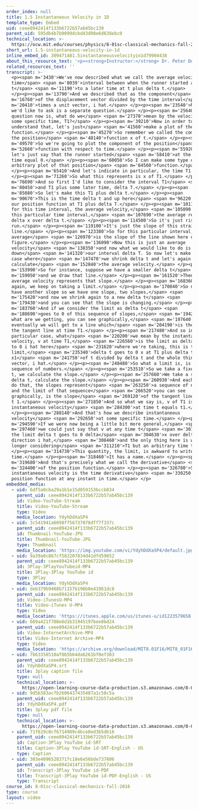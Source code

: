 ```yaml
---
order_index: null
title: 1.5 Instantaneous Velocity in 1D
template_type: Embed
uid: ceee8942414f133b6722b57ab45bc139
parent_uid: 595db4b7b9099dcbd43d98e6d638ebc0
technical_location: >-
  https://ocw.mit.edu/courses/physics/8-01sc-classical-mechanics-fall-2016/week-1-kinematics/1.5-instantaneous-velocity-in-1d/1.5-instantaneous-velocity-in-1d
short_url: 1.5-instantaneous-velocity-in-1d
inline_embed_id: 309471481.5instantaneousvelocityin1d79904438
about_this_resource_text: '<p><strong>Instructor:</strong> Dr. Peter Dourmashkin</p>'
related_resources_text: ''
transcript: >-
  <p><span m='3430'>We've now described what we call the average velocity for a
  time</span> <span m='8039'>interval between when the runner started at time
  t</span> <span m='11190'>to a later time at t plus delta t.</span>
  </p><p><span m='13790'>And we described that as the component</span> <span
  m='16760'>of the displacement vector divided by the time interval</span> <span
  m='20410'>times a unit vector, i hat.</span> </p><p><span m='23540'>Now what
  we'd like to ask is a separate question.</span> </p><p><span m='25640'>So our
  question now is, what do we</span> <span m='27370'>mean by the velocity at
  some specific time, T1?</span> </p><p><span m='39210'>Now in order to
  understand that, let's just</span> <span m='41560'>make a plot of the position
  function.</span> </p><p><span m='45270'>So remember we called the component of
  the position</span> <span m='48140'>function x of t.</span> </p><p><span
  m='49570'>So we're going to plot the component of the position</span> <span
  m='52660'>function with respect to time.</span> </p><p><span m='55920'>Now
  let's just say that the runner started</span> <span m='58410'>at the origin of
  time equal 0.</span> </p><p><span m='60050'>So I can make some type of
  arbitrary plot of that position</span> <span m='64560'>function.</span>
  </p><p><span m='65410'>And let's indicate in particular, the time T1.</span>
  </p><p><span m='71260'>So what this represents is x of T1.</span> </p><p><span
  m='76690'>And so first I'd like to consider the interval T1</span> <span
  m='80450'>and T1 plus some later time, delta T.</span> </p><p><span
  m='85080'>So let's make this T1 plus delta t.</span> </p><p><span
  m='90670'>This is the time delta t and up here</span> <span m='96220'>we have
  our position function at T1 plus delta T.</span> </p><p><span m='101170'>Then
  for this time interval, the average velocity,</span> <span m='105090'>so for
  this particular time interval,</span> <span m='107690'>the average represents
  delta x over delta t.</span> </p><p><span m='114500'>So it's just rise over
  run.</span> </p><p><span m='119100'>It's just the slope of this straight
  line.</span> </p><p><span m='123380'>So for this particular interval, the
  average</span> <span m='126970'>is the slope of the line shown here on the
  figure.</span> </p><p><span m='136090'>Now this is just an average
  velocity</span> <span m='138350'>and now what we would like to do is shrink
  down</span> <span m='141320'>our interval delta T. So now let's make another
  case where</span> <span m='147470'>we shrink delta t and let's again
  calculate</span> <span m='152840'>the average velocity.</span> </p><p><span
  m='153990'>So for instance, suppose we have a smaller delta t</span> <span
  m='159050'>and we draw that line.</span> </p><p><span m='161520'>Then our
  average velocity represents that slope.</span> </p><p><span m='168360'>And
  again, we keep on taking a limit.</span> </p><p><span m='170840'>So now we
  have another slope so we have one slope, two slopes,</span> <span
  m='175420'>and now we shrink again to a new delta t</span> <span
  m='179430'>and you can see that the slope is changing.</span> </p><p><span
  m='183760'>And if we consider the limit as delta t</span> <span
  m='188690'>goes to 0 of this sequence of slopes,</span> <span m='194210'>then
  what are we getting, you can see graphically,</span> <span m='197640'>that
  eventually we will get to a line which</span> <span m='204190'>is the slope of
  the tangent line at time T1.</span> </p><p><span m='217480'>And so in this
  particular case, what</span> <span m='220200'>we mean by the instantaneous
  velocity, v at time T1,</span> <span m='226560'>is the limit as delta x goes
  to 0 i hat here</span> <span m='231620'>where we're taking, this is the
  limit,</span> <span m='235340'>delta t goes to 0 x at T1 plus delta t minus
  x1</span> <span m='241750'>of t divided by delta t and the whole thing is a
  vector, i hat.</span> </p><p><span m='248480'>So what a limit is, is a
  sequence of numbers.</span> </p><p><span m='253510'>So we take a fixed delta
  t, we calculate the slope.</span> </p><p><span m='257660'>We take a smaller
  delta t, calculate the slope.</span> </p><p><span m='260930'>And each time we
  do that, the slopes represent</span> <span m='263250'>a sequence of numbers
  and the limit of that sequence</span> <span m='266520'>you can see
  graphically, is the slope</span> <span m='269120'>of the tangent line at time
  t 1.</span> </p><p><span m='271850'>And so what we say is, v of T1 is the
  instantaneous velocity</span> <span m='284300'>at time t equals t1.</span>
  </p><p><span m='288140'>And that's how we describe instantaneous
  velocity</span> <span m='292650'>at some specific time.</span> </p><p><span
  m='294590'>If we were now being a little bit more general,</span> <span
  m='297460'>we could just say that v at any time t</span> <span m='301180'>is
  the limit delta t goes to 0 delta</span> <span m='304630'>x over delta t ball
  direction i hat,</span> <span m='308460'>and the only thing here is we're no
  longer considering</span> <span m='311210'>T1 but an arbitrary time t.</span>
  </p><p><span m='314730'>This quantity, the limit, is awkward to write every
  time.</span> </p><p><span m='318460'>It has a name.</span> </p><p><span
  m='319680'>And that's precisely what we call the derivative</span> <span
  m='324400'>of the position function.</span> </p><p><span m='326780'>So our
  instantaneous velocity is the time derivative</span> <span m='330250'>of the
  position function at any instant in time.</span> </p>
embedded_media:
  - uid: 6df5a0cba29a1b1e15d859153bccb034
    parent_uid: ceee8942414f133b6722b57ab45bc139
    id: Video-YouTube-Stream
    title: Video-YouTube-Stream
    type: Video
    media_location: YdyhDdXaSP4
  - uid: 3c541941a6098ff56737078dff7f337c
    parent_uid: ceee8942414f133b6722b57ab45bc139
    id: Thumbnail-YouTube-JPG
    title: Thumbnail-YouTube-JPG
    type: Thumbnail
    media_location: 'https://img.youtube.com/vi/YdyhDdXaSP4/default.jpg'
  - uid: 9a39a0c867cf582207834d41dfd59852
    parent_uid: ceee8942414f133b6722b57ab45bc139
    id: 3Play-3PlayYouTubeid-MP4
    title: 3Play-3Play YouTube id
    type: 3Play
    media_location: YdyhDdXaSP4
  - uid: deb379b9468b71157b196b0e41961dc8
    parent_uid: ceee8942414f133b6722b57ab45bc139
    id: Video-iTunesU-MP4
    title: Video-iTunes U-MP4
    type: Video
    media_location: 'https://itunes.apple.com/us/itunes-u/id1223579658'
  - uid: 669a421f708e6d1b31945197bee8bd24
    parent_uid: ceee8942414f133b6722b57ab45bc139
    id: Video-InternetArchive-MP4
    title: Video-Internet Archive-MP4
    type: Video
    media_location: 'https://archive.org/download/MIT8.01F16/MIT8_01F16_L01v05_360p.mp4'
  - uid: 7b63358510af8b5b64da6261bf0ef303
    parent_uid: ceee8942414f133b6722b57ab45bc139
    id: YdyhDdXaSP4.srt
    title: 3play caption file
    type: null
    technical_location: >-
      https://open-learning-course-data-production.s3.amazonaws.com/8-01sc-classical-mechanics-fall-2016/7b63358510af8b5b64da6261bf0ef303_YdyhDdXaSP4.srt
  - uid: 9d5b383acfb2606437435487a1c58c5a
    parent_uid: ceee8942414f133b6722b57ab45bc139
    id: YdyhDdXaSP4.pdf
    title: 3play pdf file
    type: null
    technical_location: >-
      https://open-learning-course-data-production.s3.amazonaws.com/8-01sc-classical-mechanics-fall-2016/9d5b383acfb2606437435487a1c58c5a_YdyhDdXaSP4.pdf
  - uid: 71f619c0cf6714989c4bce0ed3b5db16
    parent_uid: ceee8942414f133b6722b57ab45bc139
    id: Caption-3Play YouTube id-SRT
    title: Caption-3Play YouTube id-SRT-English - US
    type: Caption
  - uid: 303e4096528371fc18e6e56bde737806
    parent_uid: ceee8942414f133b6722b57ab45bc139
    id: Transcript-3Play YouTube id-PDF
    title: Transcript-3Play YouTube id-PDF-English - US
    type: Transcript
course_id: 8-01sc-classical-mechanics-fall-2016
type: course
layout: video
---
```

